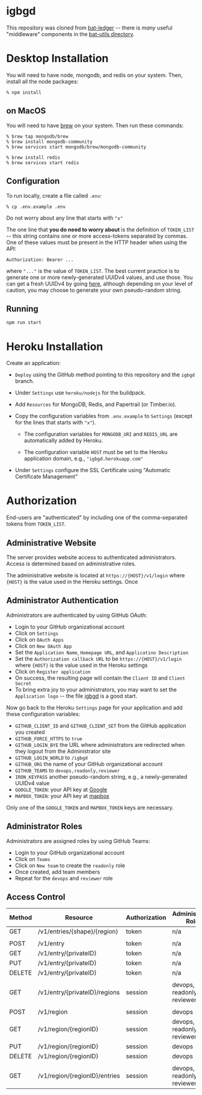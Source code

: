 # igbgd
This repository was cloned from [bat-ledger](https://github.com/brave-intl/bat-ledger) --
there is *many* useful "middleware" components in the [bat-utils directory](tree/master/bat-utils).

# Desktop Installation
You will need to have node, mongodb, and redis on your system.
Then, install all the node packages:

    % npm install

## on MacOS
You will need to have [brew](https://brew.sh/) on your system.
Then run these commands:

    % brew tap mongodb/brew
    % brew install mongodb-community
    % brew services start mongodb/brew/mongodb-community

    % brew install redis
    % brew services start redis

## Configuration
To run locally, create a file called `.env`:

    % cp .env.example .env

Do not worry about any line that starts with `"x"`

The one line that **you do need to worry about** is the definition of `TOKEN_LIST` --
this string contains one or more access-tokens separated by commas.
One of these values must be present in the HTTP header when using the API:

    Authorization: Bearer ...
    
where `"..."` is the value of `TOKEN_LIST`.
The best current practice is to generate one or more newly-generated UUIDv4 values,
and use those.
You can get a fresh UUIDv4 by going [here](https://www.uuidgenerator.net/),
although depending on your level of caution,
you may choose to generate your own pseudo-random string.

## Running

    npm run start

# Heroku Installation

Create an application:

- `Deploy` using the GitHub method pointing to this repository and the `igbgd` branch.

- Under `Settings` use `heroku/nodejs` for the buildpack.

- Add `Resources` for MongoDB, Redis, and Papertrail (or Timber.io).

- Copy the configuration variables from `.env.example` to `Settings` (except for the lines that starts with `"x"`).

    - The configuration variables for `MONGODB_URI` and `REDIS_URL` are automatically added by Heroku.

    - The configuration variable `HOST` must be set to the Heroku application domain, e.g., `"igbgd.herokuapp.com"`

- Under `Settings` configure the SSL Certificate using "Automatic Certificate Management"

# Authorization
End-users are "authenticated" by including one of the comma-separated tokens from `TOKEN_LIST`.

## Administrative Website
The server provides website access to authenticated administrators.
Access is determined based on administrative roles.

The administrative website is located at `https://{HOST}/v1/login` where `{HOST}` is the value used in the Heroku settings.
Once 

## Administrator Authentication
Administrators are authenticated by using GitHub OAuth:

- Login to your GitHub organizational account
- Click on `Settings`
- Click on `OAuth Apps`
- Click on `New OAuth App`
- Set the `Application Name`, `Homepage URL`, and `Applicatino Description`
- Set the `Authorization callback URL` to be `https://{HOST}/v1/login` where `{HOST}` is the value used in the Heroku settings
- Click on `Register application`
- On success, the resulting page will contain the `Client ID` and `Client Secret`
- To bring extra joy to your administrators,
you may want to set the `Application logo` -- the file [igbgd](blob/igbgd/igbgd/assets/igbgd.png) is a good start.

Now go back to the Heroku `Settings` page for your application and add these configuration variables:

- `GITHUB_CLIENT_ID` and `GITHUB_CLIENT_SET` from the GitHub application you created
- `GITHUB_FORCE_HTTPS` to `true`
- `GITHUB_LOGIN_BYE` the URL where administrators are redirected when they logout from the Administrator site
- `GITHUB_LOGIN_WORLD` to `/igbgd`
- `GITHUB_ORG` the name of your GitHub organizational account
- `GITHUB_TEAMS` to `devops,readonly,reviewer`
- `IRON_KEYPASS` another pseudo-random string, e.g., a newly-generated UUIDv4 value
- `GOOGLE_TOKEN`: your API key at [Google](https://developers.google.com/maps/documentation/geocoding/get-api-key)
- `MAPBOX_TOKEN`: your API key at [mapbox](https://mapbox.com)

Only one of the `GOOGLE_TOKEN` and `MAPBOX_TOKEN` keys are necessary.

## Administrator Roles
Administrators are assigned roles by using GitHub Teams:

- Login to your GitHub organizational account
- Click on `Teams`
- Click on `New team` to create the `readonly` role
- Once created, add team members
- Repeat for the `devops` and `reviewer` role

## Access Control
| Method | Resource                       | Authorization | Administrator Role            |
|--------|--------------------------------|---------------|-------------------------------|
| GET    | /v1/entries/{shape}/{region}   | token         | n/a                           |
| | | | |
| POST   | /v1/entry                      | token         | n/a                           |
| GET    | /v1/entry/{privateID}          | token         | n/a                           |
| PUT    | /v1/entry/{privateID}          | token         | n/a                           |
| DELETE | /v1/entry/{privateID}          | token         | n/a                           |
| | | | |
| GET    | /v1/entry/{privateID}/regions  | session       | devops, readonly, or reviewer |
| | | | |
| POST   | /v1/region                     | session       | devops                        |
| GET    | /v1/region/{regionID}          | session       | devops, readonly, or reviewer |
| PUT    | /v1/region/{regionID}          | session       | devops                        |
| DELETE | /v1/region/{regionID}          | session       | devops                        |
| | | | |
| GET    | /v1/region/{regionID}/entries  | session       | devops, readonly, or reviewer |
